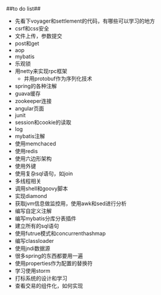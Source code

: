 ##to do list##
- 先看下voyager和settlement的代码，有哪些可以学习的地方
- csrf和css安全
- 文件上传，参数提交
- post和get
- aop
- mybatis
- 乐观锁
- 用netty来实现rpc框架
	- 并用protobuf作为序列化技术
- spring的各种注解
- guava缓存
- zookeeper连接
- angular页面
- junit
- session和cookie的读取
- log
- mybatis注解
- 使用memchaced
- 使用redis
- 使用六边形架构
- 使用外键
- 使用复杂sql语句，如join
- 多线程相关
- 调用shell和goovy脚本
- 实现diamond
- 获取jvm信息做监控用，使用awk和sed进行分析
- 编写自定义注解
- 编写mybatis分库分表插件
- 建立所有的sql语句
- 使用futrue模式和concurrenthashmap
- 编写classloader
- 使用jndi数据源
- 很多spring的东西都要用一遍
- 使用properties作为配置的替换符
- 学习使用storm
- 打标系统的设计和学习
- 查看交易的组件化，如何实现